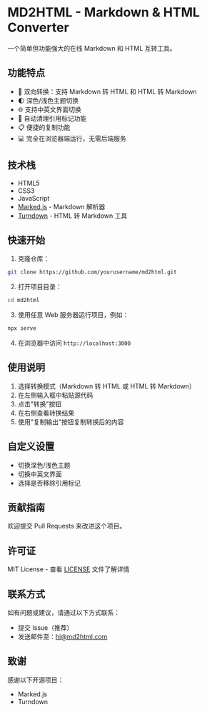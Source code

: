 # MD2HTML - Markdown & HTML Converter

一个简单但功能强大的在线 Markdown 和 HTML 互转工具。

## 功能特点

- 🔄 双向转换：支持 Markdown 转 HTML 和 HTML 转 Markdown
- 🌓 深色/浅色主题切换
- 🌐 支持中英文界面切换
- 🧹 自动清理引用标记功能
- 📋 便捷的复制功能
- 💻 完全在浏览器端运行，无需后端服务

## 技术栈

- HTML5
- CSS3
- JavaScript
- [Marked.js](https://marked.js.org/) - Markdown 解析器
- [Turndown](https://github.com/mixmark-io/turndown) - HTML 转 Markdown 工具

## 快速开始

1. 克隆仓库：
```bash
git clone https://github.com/yourusername/md2html.git
```

2. 打开项目目录：
```bash
cd md2html
```

3. 使用任意 Web 服务器运行项目，例如：
```bash
npx serve
```

4. 在浏览器中访问 `http://localhost:3000`

## 使用说明

1. 选择转换模式（Markdown 转 HTML 或 HTML 转 Markdown）
2. 在左侧输入框中粘贴源代码
3. 点击"转换"按钮
4. 在右侧查看转换结果
5. 使用"复制输出"按钮复制转换后的内容

## 自定义设置

- 切换深色/浅色主题
- 切换中英文界面
- 选择是否移除引用标记

## 贡献指南

欢迎提交 Pull Requests 来改进这个项目。

## 许可证

MIT License - 查看 [LICENSE](LICENSE) 文件了解详情

## 联系方式

如有问题或建议，请通过以下方式联系：

- 提交 Issue（推荐）
- 发送邮件至：[hi@md2html.com](mailto:hi@md2html.com)

## 致谢

感谢以下开源项目：
- Marked.js
- Turndown

